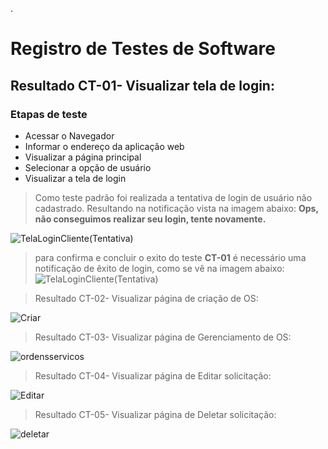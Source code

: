 


.
# Registro de Testes de Software

## Resultado CT-01- Visualizar tela de login:

### Etapas de teste

- Acessar o Navegador
-	Informar o endereço da aplicação web
-	Visualizar a página principal
-	Selecionar a opção de usuário
-	Visualizar a tela de login

> Como teste padrão foi realizada a tentativa de login de usuário não cadastrado. Resultando na notificação vista na imagem abaixo: **Ops, não conseguimos realizar seu login, tente novamente.**

![TelaLoginCliente(Tentativa)](https://user-images.githubusercontent.com/36858665/198897970-b90cf5b6-c9d2-45e7-97c5-5cf9330c0e86.png)

> para confirma e concluir o exito do teste **CT-01** é necessário uma notificação de êxito de login, como se vê na imagem abaixo:
![TelaLoginCliente(Tentativa)](https://user-images.githubusercontent.com/36858665/198898236-b6b29178-7352-4a3a-82bf-4fbd7e927c5e.png)

>Resultado CT-02- Visualizar página de criação de OS:


![Criar](https://user-images.githubusercontent.com/36858665/198399207-81b90223-b007-4200-9d1e-fb64eb45e251.png)

>Resultado CT-03- Visualizar página de Gerenciamento de OS:


![ordensservicos](https://user-images.githubusercontent.com/36858665/198399229-6b27e2ea-b596-4085-9d44-cd30ccc1ebcb.png)

>Resultado CT-04- Visualizar página de Editar solicitação:

![Editar](https://user-images.githubusercontent.com/36858665/198399296-307f0fa6-8d9b-4b41-a8d2-888abc7980cb.png)

>Resultado CT-05- Visualizar página de Deletar solicitação:

![deletar](https://user-images.githubusercontent.com/36858665/198399340-79344eb3-42e7-4f3b-9de1-e283e686c859.png)


